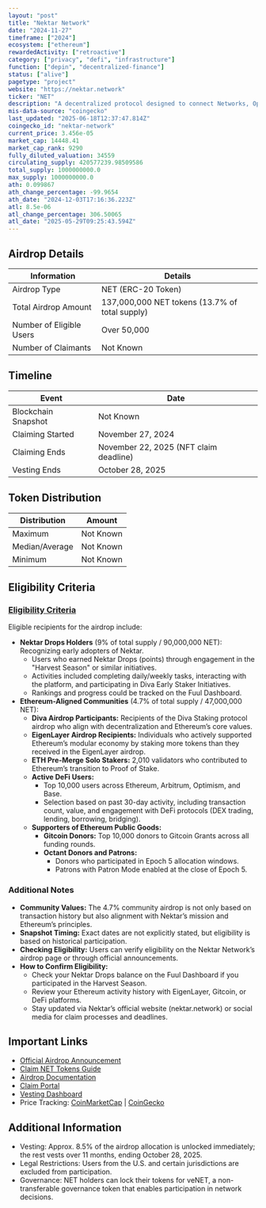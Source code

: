 ```yaml
---
layout: "post"
title: "Nektar Network"
date: "2024-11-27"
timeframe: ["2024"]
ecosystem: ["ethereum"]
rewardedActivity: ["retroactive"]
category: ["privacy", "defi", "infrastructure"]
function: ["depin", "decentralized-finance"]
status: ["alive"]
pagetype: "project"
website: "https://nektar.network"
ticker: "NET"
description: "A decentralized protocol designed to connect Networks, Operators, and Delegators in a community-driven platform for decentralized infrastructure."
mis-data-source: "coingecko"
last_updated: "2025-06-18T12:37:47.814Z"
coingecko_id: "nektar-network"
current_price: 3.456e-05
market_cap: 14448.41
market_cap_rank: 9290
fully_diluted_valuation: 34559
circulating_supply: 420577239.98509586
total_supply: 1000000000.0
max_supply: 1000000000.0
ath: 0.099867
ath_change_percentage: -99.9654
ath_date: "2024-12-03T17:16:36.223Z"
atl: 8.5e-06
atl_change_percentage: 306.50065
atl_date: "2025-05-29T09:25:43.594Z"
---
```


## Airdrop Details

| Information              | Details                                        |
| ------------------------ | ---------------------------------------------- |
| Airdrop Type             | NET (ERC-20 Token)                             |
| Total Airdrop Amount     | 137,000,000 NET tokens (13.7% of total supply) |
| Number of Eligible Users | Over 50,000                                    |
| Number of Claimants      | Not Known                                      |

## Timeline

| Event               | Date                                   |
| ------------------- | -------------------------------------- |
| Blockchain Snapshot | Not Known                              |
| Claiming Started    | November 27, 2024                      |
| Claiming Ends       | November 22, 2025 (NFT claim deadline) |
| Vesting Ends        | October 28, 2025                       |

## Token Distribution

| Distribution   | Amount    |
| -------------- | --------- |
| Maximum        | Not Known |
| Median/Average | Not Known |
| Minimum        | Not Known |

## Eligibility Criteria

### [Eligibility Criteria](https://docs.nektar.network/airdrop)

Eligible recipients for the airdrop include:

- **Nektar Drops Holders** (9% of total supply / 90,000,000 NET): Recognizing early adopters of Nektar.
  - Users who earned Nektar Drops (points) through engagement in the "Harvest Season" or similar initiatives.
  - Activities included completing daily/weekly tasks, interacting with the platform, and participating in Diva Early Staker Initiatives.
  - Rankings and progress could be tracked on the Fuul Dashboard.
- **Ethereum-Aligned Communities** (4.7% of total supply / 47,000,000 NET):
  - **Diva Airdrop Participants:** Recipients of the Diva Staking protocol airdrop who align with decentralization and Ethereum’s core values.
  - **EigenLayer Airdrop Recipients:** Individuals who actively supported Ethereum’s modular economy by staking more tokens than they received in the EigenLayer airdrop.
  - **ETH Pre-Merge Solo Stakers:** 2,010 validators who contributed to Ethereum’s transition to Proof of Stake.
  - **Active DeFi Users:**
    - Top 10,000 users across Ethereum, Arbitrum, Optimism, and Base.
    - Selection based on past 30-day activity, including transaction count, value, and engagement with DeFi protocols (DEX trading, lending, borrowing, bridging).
  - **Supporters of Ethereum Public Goods:**
    - **Gitcoin Donors:** Top 10,000 donors to Gitcoin Grants across all funding rounds.
    - **Octant Donors and Patrons:**
      - Donors who participated in Epoch 5 allocation windows.
      - Patrons with Patron Mode enabled at the close of Epoch 5.

### Additional Notes

- **Community Values:** The 4.7% community airdrop is not only based on transaction history but also alignment with Nektar’s mission and Ethereum’s principles.
- **Snapshot Timing:** Exact dates are not explicitly stated, but eligibility is based on historical participation.
- **Checking Eligibility:** Users can verify eligibility on the Nektar Network’s airdrop page or through official announcements.
- **How to Confirm Eligibility:**
  - Check your Nektar Drops balance on the Fuul Dashboard if you participated in the Harvest Season.
  - Review your Ethereum activity history with EigenLayer, Gitcoin, or DeFi platforms.
  - Stay updated via Nektar’s official website (nektar.network) or social media for claim processes and deadlines.

## Important Links

- [Official Airdrop Announcement](https://medium.com/@nektarnetwork/nektar-token-distribution-designed-for-the-long-haul-7aec38cf4072)
- [Claim NET Tokens Guide](https://medium.com/@nektarnetwork/claim-your-net-tokens-a-guide-to-nektars-community-distribution-3b02aba919eb)
- [Airdrop Documentation](https://docs.nektar.network/airdrop)
- [Claim Portal](https://claim.nektar.network/)
- [Vesting Dashboard](https://app.hedgey.finance/token-claims)
- Price Tracking: [CoinMarketCap](https://coinmarketcap.com/currencies/nektar) | [CoinGecko](https://www.coingecko.com/en/coins/nektar-network)

## Additional Information

- Vesting: Approx. 8.5% of the airdrop allocation is unlocked immediately; the rest vests over 11 months, ending October 28, 2025.
- Legal Restrictions: Users from the U.S. and certain jurisdictions are excluded from participation.
- Governance: NET holders can lock their tokens for veNET, a non-transferable governance token that enables participation in network decisions.